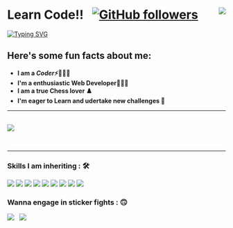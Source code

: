 # Learn Code!! &nbsp; [![GitHub followers](https://img.shields.io/github/followers/ilearn-code.svg?style=social&label=Followers)](https://github.com/ilearn-code?tab=followers)  <img align="right" src="https://profile-counter.glitch.me/ilearn-code/count.svg" />
[![Typing SVG](https://readme-typing-svg.herokuapp.com?font=Architects+Daughter&color=63C5DA&size=30&lines=Hey!+It's+Satyam!;I'm+a+learning+developer...;I'm+a+CRAZY+Chess+Player;And+I'm+a+proud+GitHub+user)](https://git.io/typing-svg)

## Here's some fun facts about me:

  -  **I am a ***Coder***⚡🧙🏻‍♂️**
  -  **I'm a enthusiastic Web Developer👩🏻‍💻**
  -  **I am a true Chess lover ♟️**
  -  **I'm eager to Learn and udertake new challenges 🌊**

<hr><br>

<img align="center" src="http://github-readme-streak-stats.herokuapp.com?user=ilearn-code&theme=dark&date_format=M%20j%5B%2C%20Y%5D&background=0A0015&fire=00B1DD&ring=00C0DD&currStreakLabel=00C6DD">
     
<br><hr>


### Skills I am inheriting : 🛠

<img src="https://img.shields.io/badge/html5-%23E34F26.svg?&style=for-the-badge&logo=html5&logoColor=white">   
<img src="https://img.shields.io/badge/css3-%231572B6.svg?&style=for-the-badge&logo=css3&logoColor=white"> 
<img src="https://img.shields.io/badge/javascript-%23323330.svg?&style=for-the-badge&logo=javascript&logoColor=%23F7DF1E">  
<img src="https://img.shields.io/badge/react-%2361DAFB.svg?&style=for-the-badge&logo=react&logoColor=white">
<img src="https://img.shields.io/badge/Java-%23FF0000.svg?&style=for-the-badge&logo=java&logoColor=white">  
<img src="https://img.shields.io/badge/PHP-%777BB4.svg?&style=for-the-badge&logo=php&logoColor=white">  
<img src="https://img.shields.io/badge/SQL-%230075A8.svg?&style=for-the-badge&logo=sql&logoColor=white"/>
<!-- <img src="https://img.shields.io/badge/bootstrap-%23563D7C.svg?&style=for-the-badge&logo=bootstrap&logoColor=white">    -->
<img src="https://img.shields.io/badge/git-%23F05033.svg?&style=for-the-badge&logo=git&logoColor=white"/>   
<img src="http://img.shields.io/badge/-VS%20Code-000000?style=for-the-badge&logo=Visual-studio-code&logoColor=blue">



### Wanna engage in sticker fights : :upside_down_face:
<a href="mailto:satyamyadavv931@gmail.com"><img src="https://img.shields.io/badge/Gmail-D14836?style=for-the-badge&logo=gmail&logoColor=white"></a> &nbsp;  <a href=""><img src="https://img.shields.io/badge/website-000000?style=for-the-badge&logo=About.me&logoColor=white"></a>
  

